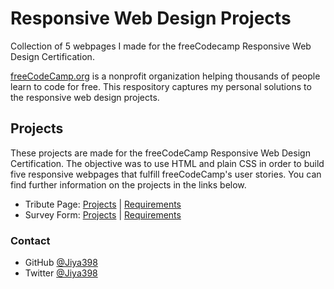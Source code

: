 # Responsive Web Design Projects

 Collection of 5 webpages I made for the freeCodecamp Responsive Web Design Certification. 

[freeCodeCamp.org](https://www.freecodecamp.org)  is a nonprofit organization helping thousands of people learn to code for free. This respository captures my personal solutions to the responsive web design projects.

## Projects
These projects are made for the freeCodeCamp Responsive Web Design Certification. The objective was to use HTML and plain CSS in order to build five responsive webpages that fulfill freeCodeCamp's user stories. You can find further information on the projects in the links below.

* Tribute Page: [Projects](https://codepen.io/Yetty_03/pen/powOqWg) | [Requirements](https://www.freecodecamp.org/learn/responsive-web-design/responsive-web-design-projects/build-a-tribute-page)
* Survey Form: [Projects](https://codepen.io/Yetty_03/pen/QWgoXdb) | [Requirements](https://www.freecodecamp.org/learn/responsive-web-design/responsive-web-design-projects/build-a-survey-form)


### Contact

- GitHub [@Jiya398](https://github.com/Jiya398})
- Twitter [@Jiya398](https://twitter.com/Jiya398})
